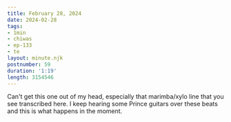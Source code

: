 ```yaml
---
title: February 28, 2024
date: 2024-02-28
tags:
- 1min
- chiwas
- ep-133
- te
layout: minute.njk
postnumber: 59
duration: '1:19'
length: 3154546
---
```

Can't get this one out of my head, especially that marimba/xylo line that you see transcribed here. I keep hearing some Prince guitars over these beats and this is what happens in the moment.  